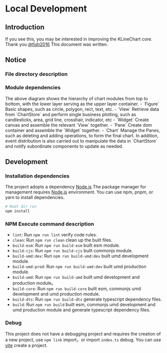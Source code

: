 # Local Development

## Introduction
If you see this, you may be interested in improving the KLineChart core. Thank you [@fish2016](https://github.com/fish2016) This document was written.

## Notice
### File directory description
<script setup>
import ProjectDirExplain from '../../components/ProjectDirExplain.vue'
import ProjectModuleExplain from '../../components/ProjectModuleExplain.vue'
</script>
<ProjectDirExplain/>

### Module dependencies
<ProjectModuleExplain/>
The above diagram shows the hierarchy of chart modules from top to bottom, with the lower layer serving as the upper layer container.
- `Figure` Basic shapes, such as circle, polygon, rect, text, etc.
- `View` Retrieve data from `ChartStore` and perform single business plotting, such as candlesticks, area, grid line, crosshair, indicator, etc
- `Widget` Create canvas and assemble the relevant `View` together.
- `Pane` Create dom container and assemble the `Widget` together.
- `Chart` Manage the Panes, such as deleting and adding operations, to form the final chart. In addition, event distribution is also carried out to manipulate the data in `ChartStore` and notify subordinate components to update as needed.


## Development
### Installation dependencies
The project adopts a dependency [Node.js](https://nodejs.org) The package manager for management requires [Node.js](https://nodejs.org) environment.
You can use npm, pnpm, or yarn to install dependencies.
```bash
# Root dir run
npm install
```

### NPM Execute command description

- `lint`: Run `npm run lint` verify code rules.
- `clean`: Run `npm run clean` clean up the built files.
- `build-esm`: Run `npm run build-esm` built esm module.
- `build-cjs`: Run `npm run build-cjs` built commonjs module.
- `build-umd:dev`: Run `npm run build-umd:dev` built umd development module.
- `build-umd:prod`: Run `npm run build-umd:dev` built umd production module.
- `build-umd`: Run `npm run build-umd` built umd development and production module。
- `build-core`: Run `npm run build-core` built esm, commonjs umd development and umd production module.
- `build-dts`: Run `npm run build-dts` generate typescript dependency files.
- `build`: Run `npm run build` built esm, commonjs umd development and umd production module and generate typescript dependency files.

### Debug
This project does not have a debugging project and requires the creation of a new project, use `npm link` import，or import `index.ts` debug. You can use [vite](https://vitejs.dev/) create a project.

